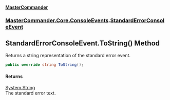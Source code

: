 #### [MasterCommander](MasterCommander.md 'MasterCommander')
### [MasterCommander.Core.ConsoleEvents](MasterCommander.md#MasterCommander.Core.ConsoleEvents 'MasterCommander.Core.ConsoleEvents').[StandardErrorConsoleEvent](StandardErrorConsoleEvent.md 'MasterCommander.Core.ConsoleEvents.StandardErrorConsoleEvent')

## StandardErrorConsoleEvent.ToString() Method

Returns a string representation of the standard error event.

```csharp
public override string ToString();
```

#### Returns
[System.String](https://docs.microsoft.com/en-us/dotnet/api/System.String 'System.String')  
The standard error text.